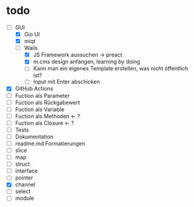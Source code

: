 # todo

- [ ] GUI
  - [x] Gio UI
  - [x] miqt
  - [ ] Wails
    - [x] JS Framework aussuchen -> preact
    - [x] m.cms design anfangen, learning by doing
    - [ ] Kann man ein eigenes Template erstellen, was nicht öffentlich ist?
    - [ ] Input mit Enter abschicken
- [x] GitHub Actions
- [ ] Fuction als Parameter
- [ ] Fuction als Rückgabewert
- [ ] Fuction als Variable
- [ ] Fuction als Methoden <- ?
- [ ] Fuction als Closure <- ?
- [ ] Tests
- [ ] Dokumentation
- [ ] readme.md Formatierungen
- [ ] slice
- [ ] map
- [ ] struct
- [ ] interface
- [ ] pointer
- [x] channel
- [ ] select
- [ ] module
